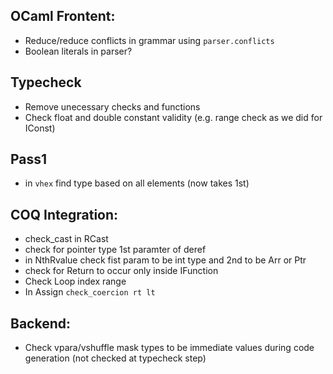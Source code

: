 

## OCaml Frontent: ##

* Reduce/reduce conflicts in grammar using `parser.conflicts`
* Boolean literals in parser?

## Typecheck ##

* Remove unecessary checks and functions
* Check float and double constant validity (e.g. range check as we did for IConst)

## Pass1 ###

* in `vhex` find type based on all elements (now takes 1st)

## COQ Integration: ##

* check_cast in RCast
* check for pointer type 1st paramter of deref
* in NthRvalue check fist param to be int type and 2nd to be Arr or Ptr
* check for Return to occur only inside IFunction
* Check Loop index range 
* In Assign `check_coercion rt lt`
  
## Backend: ##

* Check vpara/vshuffle mask types to be immediate values during code generation (not checked at typecheck step)



